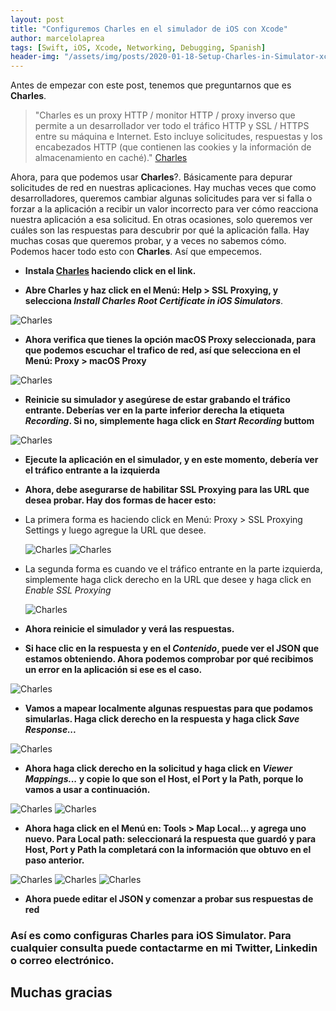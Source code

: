 ```yaml
---
layout: post
title: "Configuremos Charles en el simulador de iOS con Xcode"
author: marcelolaprea
tags: [Swift, iOS, Xcode, Networking, Debugging, Spanish]
header-img: "/assets/img/posts/2020-01-18-Setup-Charles-in-Simulator-xcode/header.png"
---
```


Antes de empezar con este post, tenemos que preguntarnos que es **Charles**.

> "Charles es un proxy HTTP / monitor HTTP / proxy inverso que permite a un desarrollador ver todo el tráfico HTTP y SSL / HTTPS entre su máquina e Internet. Esto incluye solicitudes, respuestas y los encabezados HTTP (que contienen las cookies y la información de almacenamiento en caché)."
> <a href="https://www.charlesproxy.com" target="_blank">Charles</a>

Ahora, para que podemos usar **Charles**?. Básicamente para depurar solicitudes de red en nuestras aplicaciones. Hay muchas veces que como desarrolladores, queremos cambiar algunas solicitudes para ver si falla o forzar a la aplicación a recibir un valor incorrecto para ver cómo reacciona nuestra aplicación a esa solicitud. En otras ocasiones, solo queremos ver cuáles son las respuestas para descubrir por qué la aplicación falla. Hay muchas cosas que queremos probar, y a veces no sabemos cómo. Podemos hacer todo esto con **Charles**. Así que
empecemos.

- **Instala <a href="https://www.charlesproxy.com/download/" target="_blank">Charles</a> haciendo click en el link.**

- **Abre Charles y haz click en el Menú: Help > SSL Proxying, y selecciona _Install Charles Root Certificate in iOS Simulators_**.

<img src="/assets/img/posts/2020-01-18-Setup-Charles-in-Simulator-xcode/p1.png" alt="Charles">

- **Ahora verifica que tienes la opción macOS Proxy seleccionada, para que podemos escuchar el trafico de red, así que selecciona en el Menú: Proxy > macOS Proxy**

<img src="/assets/img/posts/2020-01-18-Setup-Charles-in-Simulator-xcode/p2.png" alt="Charles">

- **Reinicie su simulador y asegúrese de estar grabando el tráfico entrante. Deberías ver en la parte inferior derecha la etiqueta _Recording_. Si no, simplemente haga click en _Start Recording_ buttom**

<img src="/assets/img/posts/2020-01-18-Setup-Charles-in-Simulator-xcode/p3.png" alt="Charles">

- **Ejecute la aplicación en el simulador, y en este momento, debería ver el tráfico entrante a la izquierda**

- **Ahora, debe asegurarse de habilitar SSL Proxying para las URL que desea probar. Hay dos formas de hacer esto:**

* La primera forma es haciendo click en Menú: Proxy > SSL Proxying Settings y luego agregue la URL que desee.

   <img src="/assets/img/posts/2020-01-18-Setup-Charles-in-Simulator-xcode/p4.png" alt="Charles">

   <img src="/assets/img/posts/2020-01-18-Setup-Charles-in-Simulator-xcode/p5.png" alt="Charles">

- La segunda forma es cuando ve el tráfico entrante en la parte izquierda, simplemente haga click derecho en la URL que desee y haga click en _Enable SSL Proxying_

   <img src="/assets/img/posts/2020-01-18-Setup-Charles-in-Simulator-xcode/p6.png" alt="Charles">

- **Ahora reinicie el simulador y verá las respuestas.**

- **Si hace clic en la respuesta y en el _Contenido_, puede ver el JSON que estamos obteniendo. Ahora podemos comprobar por qué recibimos un error en la aplicación si ese es el caso.**

<img src="/assets/img/posts/2020-01-18-Setup-Charles-in-Simulator-xcode/p7.png" alt="Charles">

- **Vamos a mapear localmente algunas respuestas para que podamos simularlas. Haga click derecho en la respuesta y haga click _Save Response..._**

<img src="/assets/img/posts/2020-01-18-Setup-Charles-in-Simulator-xcode/p8.png" alt="Charles">

- **Ahora haga click derecho en la solicitud y haga click en _Viewer Mappings..._ y copie lo que son el Host, el Port y la Path, porque lo vamos a usar a continuación.**

<img src="/assets/img/posts/2020-01-18-Setup-Charles-in-Simulator-xcode/p9.png" alt="Charles">

<img src="/assets/img/posts/2020-01-18-Setup-Charles-in-Simulator-xcode/p10.png" alt="Charles">

- **Ahora haga click en el Menú en: Tools > Map Local... y agrega uno nuevo. Para Local path: seleccionará la respuesta que guardó y para Host, Port y Path la completará con la información que obtuvo en el paso anterior.**

<img src="/assets/img/posts/2020-01-18-Setup-Charles-in-Simulator-xcode/p11.png" alt="Charles">

<img src="/assets/img/posts/2020-01-18-Setup-Charles-in-Simulator-xcode/p12.png" alt="Charles">

<img src="/assets/img/posts/2020-01-18-Setup-Charles-in-Simulator-xcode/p13.png" alt="Charles">

- **Ahora puede editar el JSON y comenzar a probar sus respuestas de red**

### Así es como configuras Charles para iOS Simulator. Para cualquier consulta puede contactarme en mi Twitter, Linkedin o correo electrónico.

## Muchas gracias
